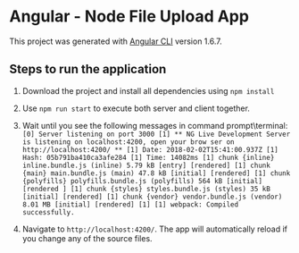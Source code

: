 # Angular - Node File Upload App

This project was generated with [Angular CLI](https://github.com/angular/angular-cli) version 1.6.7.

## Steps to run the application

1. Download the project and install all dependencies using `npm install`

2. Use `npm run start` to execute both server and client together.

3. Wait until you see the following messages in command prompt\terminal:
`[0] Server listening on port 3000
[1] ** NG Live Development Server is listening on localhost:4200, open your brow
ser on http://localhost:4200/ **
[1] Date: 2018-02-02T15:41:00.937Z
[1] Hash: 05b791ba410ca3afe284
[1] Time: 14082ms
[1] chunk {inline} inline.bundle.js (inline) 5.79 kB [entry] [rendered]
[1] chunk {main} main.bundle.js (main) 47.8 kB [initial] [rendered]
[1] chunk {polyfills} polyfills.bundle.js (polyfills) 564 kB [initial] [rendered
]
[1] chunk {styles} styles.bundle.js (styles) 35 kB [initial] [rendered]
[1] chunk {vendor} vendor.bundle.js (vendor) 8.01 MB [initial] [rendered]
[1]
[1] webpack: Compiled successfully.`

4. Navigate to `http://localhost:4200/`. The app will automatically reload if you change any of the source files.



